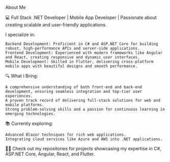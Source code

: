 About Me

💻 Full Stack .NET Developer | Mobile App Developer | Passionate about creating scalable and user-friendly applications.

I specialize in:

    Backend Development: Proficient in C# and ASP.NET Core for building robust, high-performance APIs and server-side applications.
    Frontend Development: Experienced with modern frameworks like Angular and React, creating responsive and dynamic user interfaces.
    Mobile Development: Skilled in Flutter, delivering cross-platform mobile apps with beautiful designs and smooth performance.

🔍 What I Bring:

    A comprehensive understanding of both front-end and back-end development, ensuring seamless integration and top-tier user experiences.
    A proven track record of delivering full-stack solutions for web and mobile platforms.
    Strong problem-solving skills and a passion for continuous learning in emerging technologies.

📚 Currently exploring:

    Advanced Blazor techniques for rich web applications.
    Integrating cloud services like Azure and AWS into .NET applications.

👨‍💻 Check out my repositories for projects showcasing my expertise in C#, ASP.NET Core, Angular, React, and Flutter.
